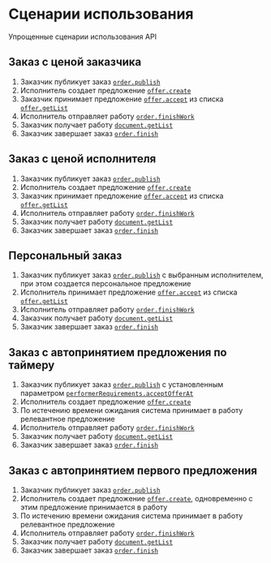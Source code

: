 # Сценарии использования

Упрощенные сценарии использования API

## Заказ с ценой заказчика

1. Заказчик публикует заказ [`order.publish`](Customer.md#orderpublish)
2. Исполнитель создает предложение [`offer.create`](Performer.md#offercreate)
3. Заказчик принимает предложение [`offer.accept`](Customer.md#offeraccept) из списка [`offer.getList`](Customer.md#offergetlist)
4. Исполнитель отправляет работу [`order.finishWork`](Performer.md#orderfinishwork)
5. Заказчик получает работу [`document.getList`](Customer.md#documentgetlist)
6. Заказчик завершает заказ [`order.finish`](Customer.md#orderfinish)

## Заказ с ценой исполнителя

1. Заказчик публикует заказ [`order.publish`](Customer.md#orderpublish)
2. Исполнитель создает предложение [`offer.create`](Performer.md#offercreate)
3. Заказчик принимает предложение [`offer.accept`](Customer.md#offeraccept) из списка [`offer.getList`](Customer.md#offergetlist)
4. Исполнитель отправляет работу [`order.finishWork`](Performer.md#orderfinishwork)
5. Заказчик получает работу [`document.getList`](Customer.md#documentgetlist)
6. Заказчик завершает заказ [`order.finish`](Customer.md#orderfinish)

## Персональный заказ

1. Заказчик публикует заказ [`order.publish`](Customer.md#orderpublish) с выбранным исполнителем, при этом создается персональное предложение
2. Исполнитель принимает предложение [`offer.accept`](Performer.md#offeraccept) из списка [`offer.getList`](Performer.md#offergetlist)
3. Исполнитель отправляет работу [`order.finishWork`](Performer.md#orderfinishwork)
4. Заказчик получает работу [`document.getList`](Customer.md#documentgetlist)
5. Заказчик завершает заказ [`order.finish`](Customer.md#orderfinish)

## Заказ с автопринятием предложения по таймеру

1. Заказчик публикует заказ [`order.publish`](Customer.md#orderpublish) с установленным параметром [`performerRequirements.acceptOfferAt`](Entities.md#Структура-performerrequirements)
2. Исполнитель создает предложение [`offer.create`](Performer.md#offercreate)
3. По истечению времени ожидания система принимает в работу релевантное предложение
4. Исполнитель отправляет работу [`order.finishWork`](Performer.md#orderfinishwork)
5. Заказчик получает работу [`document.getList`](Customer.md#documentgetlist)
6. Заказчик завершает заказ [`order.finish`](Customer.md#orderfinish)

## Заказ с автопринятием первого предложения

1. Заказчик публикует заказ [`order.publish`](Customer.md#orderpublish)
2. Исполнитель создает предложение [`offer.create`](Performer.md#offercreate), одновременно с этим предложение принимается в работу
3. По истечению времени ожидания система принимает в работу релевантное предложение
4. Исполнитель отправляет работу [`order.finishWork`](Performer.md#orderfinishwork)
5. Заказчик получает работу [`document.getList`](Customer.md#documentgetlist)
6. Заказчик завершает заказ [`order.finish`](Customer.md#orderfinish)

